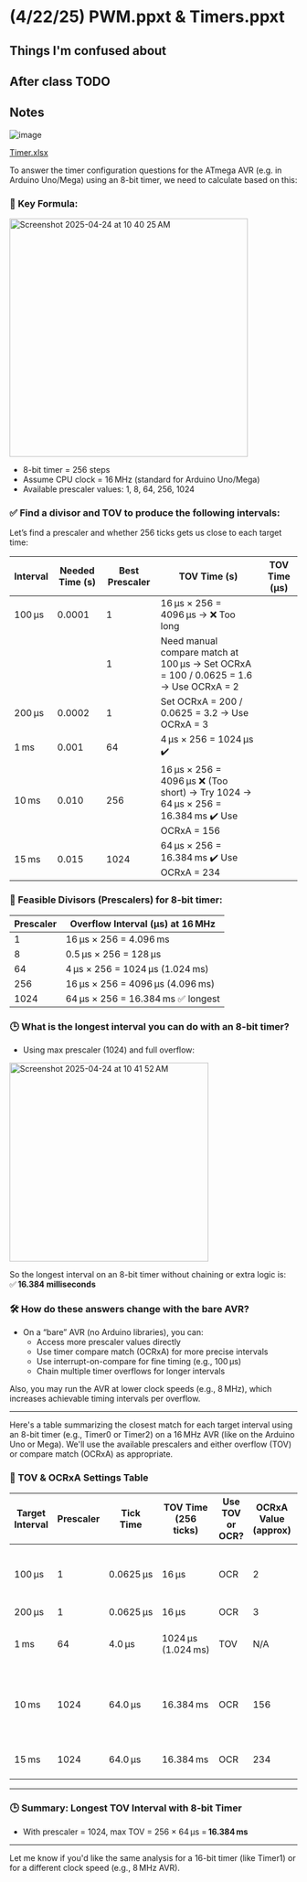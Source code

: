 # (4/22/25) PWM.ppxt & Timers.ppxt

## Things I'm confused about 

## After class TODO

## Notes 

![image](https://github.com/user-attachments/assets/76453783-eb22-4bad-8b90-cfb587f93378)

[Timer.xlsx](https://github.com/user-attachments/files/19896624/Timer.xlsx)

To answer the timer configuration questions for the ATmega AVR (e.g. in Arduino Uno/Mega) using an 8-bit timer, we need to calculate based on this:

### 🧠 Key Formula:
<img width="417" alt="Screenshot 2025-04-24 at 10 40 25 AM" src="https://github.com/user-attachments/assets/3f50c6f2-ab3c-482e-8947-9b50a27b8606" />

- 8-bit timer = 256 steps
- Assume CPU clock = 16 MHz (standard for Arduino Uno/Mega)
- Available prescaler values: 1, 8, 64, 256, 1024

### ✅ Find a divisor and TOV to produce the following intervals:
Let’s find a prescaler and whether 256 ticks gets us close to each target time:

| Interval | Needed Time (s) | Best Prescaler | TOV Time (s) | TOV Time (µs) |
|----------|------------------|----------------|---------------|----------------|
| 100 µs   | 0.0001           | 1              | 16 µs × 256 = 4096 µs → ❌ Too long  
|          |                  | 1              | Need manual compare match at 100 µs → Set OCRxA = 100 / 0.0625 = 1.6 → Use OCRxA = 2  
| 200 µs   | 0.0002           | 1              | Set OCRxA = 200 / 0.0625 = 3.2 → Use OCRxA = 3  
| 1 ms     | 0.001            | 64             | 4 µs × 256 = 1024 µs ✔️  
| 10 ms    | 0.010            | 256            | 16 µs × 256 = 4096 µs ❌ (Too short) → Try 1024 → 64 µs × 256 = 16.384 ms ✔️ Use OCRxA = 156  
| 15 ms    | 0.015            | 1024           | 64 µs × 256 = 16.384 ms ✔️ Use OCRxA = 234  

### 🧮 Feasible Divisors (Prescalers) for 8-bit timer:

| Prescaler | Overflow Interval (µs) at 16 MHz |
|-----------|----------------------------------|
| 1         | 16 µs × 256 = 4.096 ms  
| 8         | 0.5 µs × 256 = 128 µs  
| 64        | 4 µs × 256 = 1024 µs (1.024 ms)  
| 256       | 16 µs × 256 = 4096 µs (4.096 ms)  
| 1024      | 64 µs × 256 = 16.384 ms ✅ longest  

### 🕒 What is the longest interval you can do with an 8-bit timer?

- Using max prescaler (1024) and full overflow:
 <img width="348" alt="Screenshot 2025-04-24 at 10 41 52 AM" src="https://github.com/user-attachments/assets/9113696c-efc2-457f-ba83-fe23fac3287e" />

So the longest interval on an 8-bit timer without chaining or extra logic is:  
✅ **16.384 milliseconds**

### 🛠️ How do these answers change with the bare AVR?

- On a “bare” AVR (no Arduino libraries), you can:
  - Access more prescaler values directly
  - Use timer compare match (OCRxA) for more precise intervals
  - Use interrupt-on-compare for fine timing (e.g., 100 µs)
  - Chain multiple timer overflows for longer intervals

Also, you may run the AVR at lower clock speeds (e.g., 8 MHz), which increases achievable timing intervals per overflow.

---

Here's a table summarizing the closest match for each target interval using an 8-bit timer (e.g., Timer0 or Timer2) on a 16 MHz AVR (like on the Arduino Uno or Mega). We'll use the available prescalers and either overflow (TOV) or compare match (OCRxA) as appropriate.

### 🧮 TOV & OCRxA Settings Table

| Target Interval | Prescaler | Tick Time       | TOV Time (256 ticks) | Use TOV or OCR? | OCRxA Value (approx) | Notes                                       |
|------------------|-----------|------------------|------------------------|------------------|------------------------|---------------------------------------------|
| 100 µs           | 1         | 0.0625 µs        | 16 µs                  | OCR              | 2                      | Can't use full TOV, use compare match       |
| 200 µs           | 1         | 0.0625 µs        | 16 µs                  | OCR              | 3                      |                                            |
| 1 ms             | 64        | 4.0 µs           | 1024 µs (1.024 ms)     | TOV              | N/A                    | Close enough for most uses                  |
| 10 ms            | 1024      | 64.0 µs          | 16.384 ms              | OCR              | 156                    | Use compare match: 156 × 64 µs ≈ 9.98 ms    |
| 15 ms            | 1024      | 64.0 µs          | 16.384 ms              | OCR              | 234                    | 234 × 64 µs ≈ 14.98 ms                       |

---

### 🕒 Summary: Longest TOV Interval with 8-bit Timer
- With prescaler = 1024, max TOV = 256 × 64 µs = **16.384 ms**

---

Let me know if you'd like the same analysis for a 16-bit timer (like Timer1) or for a different clock speed (e.g., 8 MHz AVR).
